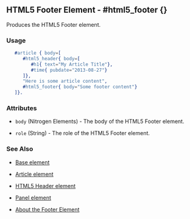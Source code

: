 <!-- dash: #html5_footer | Element | ###:Section -->



## HTML5 Footer Element - #html5_footer {}

  Produces the HTML5 Footer element.

### Usage

```erlang
   #article { body=[
	  #html5_header{ body=[
		 #h1{ text="My Article Title"},
		 #time{ pubdate="2013-08-27"}
	  ]},
	  "Here is some article content",
	  #html5_footer{ body="Some footer content"}
   ]}.

```

### Attributes

   * `body` (Nitrogen Elements) - The body of the HTML5 Footer element.

   * `role` (String) - The role of the HTML5 Footer element.

### See Also

 *  [Base element](./element_base.md)

 *  [Article element](article.md)

 *  [HTML5 Header element](html5_header.md)

 *  [Panel element](panel.md)

 *  [About the Footer Element](http://html5doctor.com/the-footer-element/)
